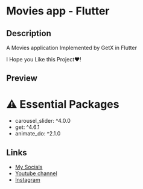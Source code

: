# Movies app - Flutter
## Description
A Movies application Implemented by GetX in Flutter

I Hope you Like this Project❤!
## Preview

# ⚠️ Essential Packages 
* carousel_slider: ^4.0.0
* get: ^4.6.1
* animate_do: ^2.1.0

## Links
* [My Socials](https://znap.link/CodeWithFlexz)
* [Youtube channel](https://www.youtube.com/channel/UCLVrYXt3SL9rT-IcDmgU9Wg)
* [Instagram](https://instagram.com/codewithflexz)
